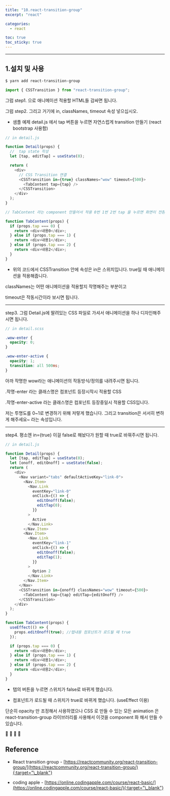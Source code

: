 ```yaml
---
title: "10.react-transition-group"
excerpt: "react"

categories:
  - react

toc: true
toc_sticky: true
---
```


---

## 1.설치 및 사용

```bash
$ yarn add react-transition-group
```

```js
import { CSSTransition } from "react-transition-group";
```

그럼 step1. <CSSTransition>으로 애니메이션 적용할 HTML들 감싸면 됩니다.

그럼 step2. 그리고 거기에 in, classNames, timeout 속성 넣으십시오.

- 샘플 예제 detail.js 에서 tap 버튼을 누르면 자연스럽게 transition 만들기 (react bootstrap 사용함)

```js
// in detail.js

function Detail(props) {
  //  tap state 작성
  let [tap, editTap] = useState(0);

  return (
    <div>
      // CSS Transition 연결
      <CSSTransition in={true} classNames="wow" timeout={500}>
        <TabContent tap={tap} />
      </CSSTransition>
    </div>
  );
}

// TabContent 라는 component 만들어서 적용 0번 1번 2번 tap 을 누르면 화면이 전환 거 만들기

function TabContent(props) {
  if (props.tap === 0) {
    return <div>내용0</div>;
  } else if (props.tap === 1) {
    return <div>내용1</div>;
  } else if (props.tap === 2) {
    return <div>내용2</div>;
  }
}
```

- 위의 코드에서 CSSTransition 안에 속성은 in은 스위치입니다. true일 때 애니메이션을 적용해줍니다.

classNames는 어떤 애니메이션을 적용할지 작명해주는 부분이고

timeout은 작동시간이라 보시면 됩니다.

---

step3. 그럼 Detail.js에 딸려있는 CSS 파일로 가셔서 애니메이션을 하나 디자인해주시면 됩니다.

```scss
// in detail.scss

.wow-enter {
  opacity: 0;
}

.wow-enter-active {
  opacity: 1;
  transition: all 500ms;
}
```

아까 작명한 wow라는 애니메이션의 작동방식/정의를 내려주시면 됩니다.

.작명-enter 라는 클래스명은 컴포넌트 등장시작시 적용할 CSS

.작명-enter-active 라는 클래스명은 컴포넌트 등장중일시 적용할 CSS입니다.

저는 투명도를 0~1로 변경하기 위해 저렇게 했습니다. 그리고 transition은 서서히 변하게 해주세요~ 라는 속성입니다.

---

step4. 평소엔 in={true} 이걸 false로 해놨다가 원할 때 true로 바꿔주시면 됩니다.

```js
// in detail.js

function Detail(props) {
  let [tap, editTap] = useState(0);
  let [onoff, editOnoff] = useState(false);
  return (
    <div>
      <Nav variant="tabs" defaultActiveKey="link-0">
        <Nav.Item>
          <Nav.Link
            eventKey="link-0"
            onClick={() => {
              editOnoff(false);
              editTap(0);
            }}
          >
            Active
          </Nav.Link>
        </Nav.Item>
        <Nav.Item>
          <Nav.Link
            eventKey="link-1"
            onClick={() => {
              editOnoff(false);
              editTap(1);
            }}
          >
            Option 2
          </Nav.Link>
        </Nav.Item>
      </Nav>
      <CSSTransition in={onoff} classNames="wow" timeout={500}>
        <TabContent tap={tap} editTap={editOnoff} />
      </CSSTransition>
    </div>
  );
}

function TabContent(props) {
  useEffect(() => {
    props.editOnoff(true); //탭내용 컴포넌트가 로드될 때 true
  });

  if (props.tap === 0) {
    return <div>내용0</div>;
  } else if (props.tap === 1) {
    return <div>내용1</div>;
  } else if (props.tap === 2) {
    return <div>내용2</div>;
  }
}
```

- 탭의 버튼을 누르면 스위치가 false로 바뀌게 했습니다.

- 컴포넌트가 로드될 때 스위치가 true로 바뀌게 했습니다. (useEffect 이용)

단순히 opacity 만 조정해서 사용하였으나 CSS 로 만들 수 있는 모든 animation 은 react-transition-group 라이브러리를 사용해서 이것을 component 화 해서 만들 수 있습니다.

🔶 🔷 📌 🔑

## Reference

- React transition group - [https://reactcommunity.org/react-transition-group/](https://reactcommunity.org/react-transition-group/){:target="\_blank"}

- coding apple - [https://online.codingapple.com/course/react-basic/](https://online.codingapple.com/course/react-basic/){:target="\_blank"}
